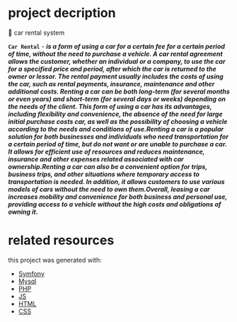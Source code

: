 # project decription

:car: car rental system

**`Car Rental`** - ***is a form of using a car for a certain fee for a certain period of time, without the need to purchase a vehicle. A car rental agreement allows the customer, whether an individual or a company, to use the car for a specified price and period, after which the car is returned to the owner or lessor. The rental payment usually includes the costs of using the car, such as rental payments, insurance, maintenance and other additional costs. Renting a car can be both long-term (for several months or even years) and short-term (for several days or weeks) depending on the needs of the client. This form of using a car has its advantages, including flexibility and convenience, the absence of the need for large initial purchase costs car, as well as the possibility of choosing a vehicle according to the needs and conditions of use.Renting a car is a popular solution for both businesses and individuals who need transportation for a certain period of time, but do not want or are unable to purchase a car. It allows for efficient use of resources and reduces maintenance, insurance and other expenses related associated with car ownership.Renting a car can also be a convenient option for trips, business trips, and other situations where temporary access to transportation is needed. In addition, it allows customers to use various models of cars without the need to own them.Overall, leasing a car increases mobility and convenience for both business and personal use, providing access to a vehicle without the high costs and obligations of owning it.***
# related resources

this project was generated with:
- [Symfony](https://symfony.com/)
- [Mysql](https://www.mysql.com/)
- [PHP](https://www.php.net/)
- [JS](https://uk.javascript.info/)
- [HTML](https://developer.mozilla.org/ru/docs/Web/HTML)
- [CSS](https://developer.mozilla.org/ru/docs/Web/CSS)
